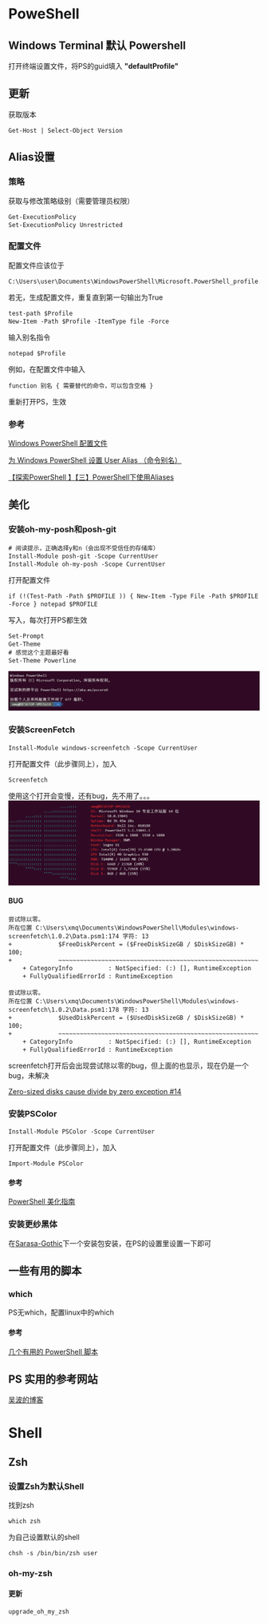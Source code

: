 # PoweShell

## Windows Terminal 默认 Powershell
打开终端设置文件，将PS的guid填入 **"defaultProfile"**

## 更新
获取版本
```language
Get-Host | Select-Object Version
```

## Alias设置

### 策略
获取与修改策略级别（需要管理员权限）
```language
Get-ExecutionPolicy
Set-ExecutionPolicy Unrestricted
```

### 配置文件
配置文件应该位于
```language
C:\Users\user\Documents\WindowsPowerShell\Microsoft.PowerShell_profile.ps1
```

若无，生成配置文件，重复直到第一句输出为True
```language
test-path $Profile
New-Item -Path $Profile -ItemType file -Force
```
输入别名指令
```language
notepad $Profile
```
例如，在配置文件中输入
```language
function 别名 { 需要替代的命令，可以包含空格 }
```
重新打开PS，生效

### 参考
[Windows PowerShell 配置文件](https://forsenergy.com/zh-cn/windowspowershellhelp/html/9c82251c-6f0d-416a-9c3c-77838218531b.htm)

[为 Windows PowerShell 设置 User Alias （命令别名）](https://blog.vvzero.com/2019/07/22/set-user-alias-for-windows-PowerShell/)

[【探索PowerShell 】【三】PowerShell下使用Aliases](https://blog.51cto.com/marui/290067)

## 美化

### 安装oh-my-posh和posh-git
```language
# 阅读提示，正确选择y和n（会出现不受信任的存储库）
Install-Module posh-git -Scope CurrentUser
Install-Module oh-my-posh -Scope CurrentUser

```
打开配置文件
```language
if (!(Test-Path -Path $PROFILE )) { New-Item -Type File -Path $PROFILE -Force } notepad $PROFILE
```
写入，每次打开PS都生效
```language
Set-Prompt
Get-Theme
# 感觉这个主题最好看
Set-Theme Powerline
```
![PS主题效果](../.local/1593311570.png)

### 安装ScreenFetch
```language
Install-Module windows-screenfetch -Scope CurrentUser
```
打开配置文件（此步骤同上），加入
```language
Screenfetch
```
使用这个打开会变慢，还有bug，先不用了。。。
![screenfetch效果](../.local/1593325708(1).png)

#### BUG
```language
尝试除以零。
所在位置 C:\Users\xmq\Documents\WindowsPowerShell\Modules\windows-screenfetch\1.0.2\Data.psm1:174 字符: 13
+             $FreeDiskPercent = ($FreeDiskSizeGB / $DiskSizeGB) * 100;
+             ~~~~~~~~~~~~~~~~~~~~~~~~~~~~~~~~~~~~~~~~~~~~~~~~~~~~~~~~
    + CategoryInfo          : NotSpecified: (:) [], RuntimeException
    + FullyQualifiedErrorId : RuntimeException

尝试除以零。
所在位置 C:\Users\xmq\Documents\WindowsPowerShell\Modules\windows-screenfetch\1.0.2\Data.psm1:178 字符: 13
+             $UsedDiskPercent = ($UsedDiskSizeGB / $DiskSizeGB) * 100;
+             ~~~~~~~~~~~~~~~~~~~~~~~~~~~~~~~~~~~~~~~~~~~~~~~~~~~~~~~~
    + CategoryInfo          : NotSpecified: (:) [], RuntimeException
    + FullyQualifiedErrorId : RuntimeException
```
screenfetch打开后会出现尝试除以零的bug，但上面的也显示，现在仍是一个bug，未解决

[Zero-sized disks cause divide by zero exception #14](https://github.com/JulianChow94/Windows-screenFetch/issues/14)

### 安装PSColor
```language
Install-Module PSColor -Scope CurrentUser
```
打开配置文件（此步骤同上），加入
```language
Import-Module PSColor
```
#### 参考
[PowerShell 美化指南](https://coolcode.org/2018/03/16/how-to-make-your-powershell-beautiful/)

### 安装更纱黑体
在[Sarasa-Gothic](https://github.com/be5invis/Sarasa-Gothic)下一个安装包安装，在PS的设置里设置一下即可


## 一些有用的脚本

### which
PS无which，配置linux中的which

#### 参考
[几个有用的 PowerShell 脚本](https://coolcode.org/2018/03/19/some-useful-scripts-of-powershell/)

## PS 实用的参考网站

[吴波的博客](https://blog.vichamp.com/)


# Shell

## Zsh

### 设置Zsh为默认Shell
找到zsh
```language
which zsh
```
为自己设置默认的shell
```language
chsh -s /bin/bin/zsh user
```



### oh-my-zsh

#### 更新

```language
upgrade_oh_my_zsh
```




